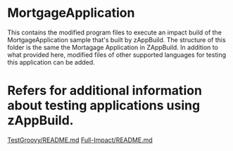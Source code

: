 # MortgageApplication
This contains the modified program files to execute an impact build of the MortgageApplication sample that's built by zAppBuild. The structure of this folder is the same the Mortagage Application in ZAppBuild. In addition to what provided here, modified files of other supported languages for testing this application can be added.

# Refers for additional information about testing applications using zAppBuild.
[TestGroovy/README.md](/test/README.md) 
[Full-Impact/README.md](/test/testScripts/README.md) 
